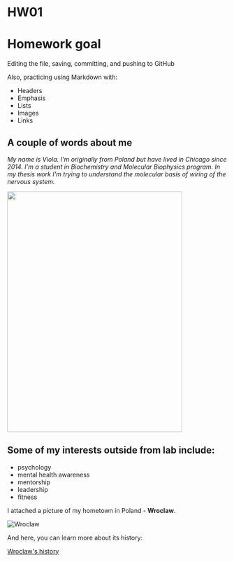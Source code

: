 # HW01

# Homework goal

Editing the file, saving, committing, and pushing to GitHub

Also, practicing using Markdown with:

* Headers
* Emphasis
* Lists
* Images
* Links

## **A couple of words about me**

*My name is Viola. I'm originally from Poland but have lived in Chicago since 2014. I'm a student in Biochemistry and Molecular Biophysics program. In my thesis work I'm trying to understand the molecular basis of wiring of the nervous system.*

<img src="https://scontent-ort2-2.xx.fbcdn.net/v/t1.0-9/103291705_3698839396799049_5766088491592555167_o.jpg?_nc_cat=107&_nc_sid=85a577&_nc_ohc=dzUGXIYm7XoAX-LIhYH&_nc_ht=scontent-ort2-2.xx&oh=9885d5cc736e4f278f927c12fa7e9810&oe=5F28BB13" width="400" height="550" />

## Some of my interests outside from lab include:
* psychology
* mental health awareness
* mentorship
* leadership
* fitness

I attached a picture of my hometown in Poland - **Wroclaw**.

![Wroclaw](https://media-cdn.tripadvisor.com/media/attractions-splice-spp-674x446/07/7a/6a/7f.jpg)


And here, you can learn more about its history:

[Wroclaw's history](https://en.wikipedia.org/wiki/Wroc%C5%82aw)
